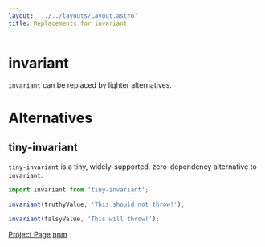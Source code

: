 ```yaml
---
layout: '../../layouts/Layout.astro'
title: Replacements for invariant
---
```


# invariant

`invariant` can be replaced by lighter alternatives.

# Alternatives

## tiny-invariant

`tiny-invariant` is a tiny, widely-supported, zero-dependency alternative to `invariant`.

```ts
import invariant from 'tiny-invariant';

invariant(truthyValue, 'This should not throw!');

invariant(falsyValue, 'This will throw!');
```

[Project Page](https://github.com/alexreardon/tiny-invariant)
[npm](https://www.npmjs.com/package/tiny-invariant)
